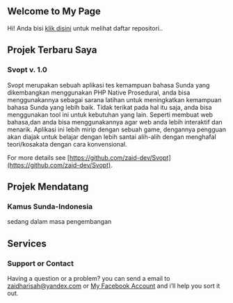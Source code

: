 ## Welcome to My Page

Hi! Anda bisi [klik disini](https://github.com/zaid-dev?tab=repositories) untuk melihat daftar repositori..

## Projek Terbaru Saya

### Svopt v. 1.0

Svopt merupakan sebuah aplikasi tes kemampuan bahasa Sunda yang dikembangkan menggunakan PHP Native Prosedural, anda bisa menggunakannya sebagai sarana latihan untuk meningkatkan kemampuan bahasa Sunda yang lebih baik.
Tidak terikat pada hal itu saja, anda bisa menggunakan tool ini untuk kebutuhan yang lain. Seperti membuat web bahasa,dan anda bisa menggunakannya agar web anda lebih interaktif dan menarik.
Aplikasi ini lebih mirip dengan sebuah game, dengannya pengguan akan diajak untuk belajar dengan lebih santai alih-alih dengan menghafal teori/kosakata dengan cara konvensional.

For more details see [https://github.com/zaid-dev/Svopt](https://github.com/zaid-dev/Svopt).

## Projek Mendatang

### Kamus Sunda-Indonesia
sedang dalam masa pengembangan

## Services

### Support or Contact

Having a question or a problem? you can send a email to [zaidharisah@yandex.com](zaidharisah@yandex.com) or [My Facebook Account](https://m.facebook.com/kurotaka.id) and i’ll help you sort it out.
